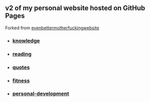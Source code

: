 ## v2 of my personal website hosted on GitHub Pages

Forked from [evenbettermotherfuckingwebsite](https://github.com/setetres/evenbettermotherfuckingwebsite)


- ### [knowledge](https://github.com/gdmoney/knowledge)

- ### [reading](https://github.com/gdmoney/reading)

- ### [quotes](https://github.com/gdmoney/quotes)

- ### [fitness](https://github.com/gdmoney/fitness)

- ### [personal-development](https://github.com/gdmoney/personal-development)
